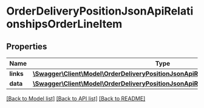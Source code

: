 # OrderDeliveryPositionJsonApiRelationshipsOrderLineItem

## Properties
Name | Type | Description | Notes
------------ | ------------- | ------------- | -------------
**links** | [**\Swagger\Client\Model\OrderDeliveryPositionJsonApiRelationshipsOrderLineItemLinks**](OrderDeliveryPositionJsonApiRelationshipsOrderLineItemLinks.md) |  | [optional] 
**data** | [**\Swagger\Client\Model\OrderDeliveryPositionJsonApiRelationshipsOrderLineItemData**](OrderDeliveryPositionJsonApiRelationshipsOrderLineItemData.md) |  | [optional] 

[[Back to Model list]](../../README.md#documentation-for-models) [[Back to API list]](../../README.md#documentation-for-api-endpoints) [[Back to README]](../../README.md)

